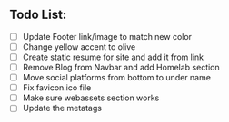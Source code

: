 ## Todo List:
 - [ ] Update Footer link/image to match new color
 - [ ] Change yellow accent to olive
 - [ ] Create static resume for site and add it from link
 - [ ] Remove Blog from Navbar and add Homelab section 
 - [ ] Move social platforms from bottom to under name
 - [ ] Fix favicon.ico file 
 - [ ] Make sure webassets section works
 - [ ] Update the metatags
